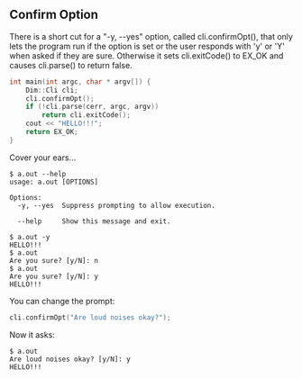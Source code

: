 <!--
Copyright Glen Knowles 2016 - 2019.
Distributed under the Boost Software License, Version 1.0.
-->

## Confirm Option
There is a short cut for a "-y, --yes" option, called cli.confirmOpt(), that
only lets the program run if the option is set or the user responds with 'y'
or 'Y' when asked if they are sure. Otherwise it sets cli.exitCode() to EX_OK
and causes cli.parse() to return false.

~~~ cpp
int main(int argc, char * argv[]) {
    Dim::Cli cli;
    cli.confirmOpt();
    if (!cli.parse(cerr, argc, argv))
        return cli.exitCode();
    cout << "HELLO!!!";
    return EX_OK;
}
~~~
Cover your ears...

~~~ console
$ a.out --help
usage: a.out [OPTIONS]

Options:
  -y, --yes  Suppress prompting to allow execution.

  --help     Show this message and exit.

$ a.out -y
HELLO!!!
$ a.out
Are you sure? [y/N]: n
$ a.out
Are you sure? [y/N]: y
HELLO!!!
~~~
You can change the prompt:

~~~ cpp
cli.confirmOpt("Are loud noises okay?");
~~~
Now it asks:

~~~ console
$ a.out
Are loud noises okay? [y/N]: y
HELLO!!!
~~~
